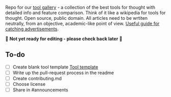 Repo for our [tool gallery](https://forthought.tools/list) - a collection of the best tools for thought with detailed info and feature comparison. Think of it like a wikipedia for tools for thought. Open source, public domain. All articles need to be wrtiten neutrally, from an objective, academic-like point of view. [Useful guide for catching advertisements](https://en.wikipedia.org/wiki/Wikipedia:Identifying_blatant_advertising).

🚧 **Not yet ready for editing - please check back later** 🚧

## To-do

- [ ]  Create blank tool template [Tool template](https://github.com/ToolsForThought/tool-wiki/blob/master/template.md)
- [ ]  Write up the pull-request process in the readme
- [ ]  Create contributing.md
- [ ]  Choose license
- [ ]  Share in #announcements
